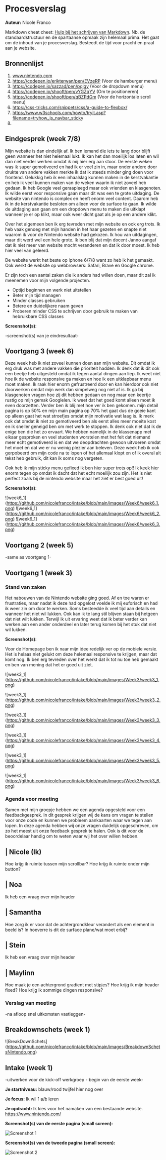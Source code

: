 # Procesverslag
**Auteur:** Nicole Franco

Markdown cheat cheet: [Hulp bij het schrijven van Markdown](https://github.com/adam-p/markdown-here/wiki/Markdown-Cheatsheet). Nb. de standaardstructuur en de spartaanse opmaak zijn helemaal prima. Het gaat om de inhoud van je procesverslag. Besteedt de tijd voor pracht en praal aan je website.



## Bronnenlijst
1. www.nintendo.com
2. https://codepen.io/erikterwan/pen/EVzeRP (Voor de hamburger menu)
3. https://codepen.io/sazzad/pen/pqlgy (Voor de dropdown menu)
4. https://codepen.io/shooft/pen/vYGZqYV (Om te positioneren)
5. https://codepen.io/shooft/pen/qBZPdGm (Voor de horizontale scroll menu)
6. https://css-tricks.com/snippets/css/a-guide-to-flexbox/
7. https://www.w3schools.com/howto/tryit.asp?filename=tryhow_js_navbar_sticky
8. 

## Eindgesprek (week 7/8)

Mijn website is dan eindelijk af. Ik ben iemand die iets te lang door blijft geen wanneer het niet helemaal lukt. Ik kan het dan moeilijk los laten en wil dan niet verder werken omdat ik mij hier erg aan stoor. De eerste weken was ik super gemotiveerd en had ik er veel zin in, maar onder andere door drukte van andere vakken merkte ik dat ik steeds minder ging doen voor frontend. Gelukkig heb ik een inhaalslag kunnen maken in de kerstvakantie en heb ik veel kunnen maken van de weken waarin ik niet zoveel heb gedaan. Ik heb Google veel geraapleegd maar ook vrienden en klasgenoten. Ik wilde eerst voor responsive gaan maar dit was een te grote uitdaging. De website van nintendo is complex en heeft enorm veel content. Daarom heb ik in de kerstvakantie besloten om alleen voor de surface te gaan. Ik wilde de uitdaging aan gaan om een dropdown menu te maken die uitklapt wanneer je er op klikt, maar ook weer dicht gaat als je op een andere klikt. 

Over het algemeen ben ik erg tevreden met mijn website en ook erg trots. Ik heb vaak genoeg met mijn handen in het haar gezeten en snapte niet waarom ik voor de Nintendo website had gekozen. Ik hou van uitdagingen, maar dit werd wel een hele grote. Ik ben blij dat mijn docent Janno aangaf dat ik niet meer van website mocht veranderen en dat ik door moest. Ik heb hier veel van geleerd. 

De website werkt het beste op Iphone 6/7/8 want zo heb ik het gemaakt. Ook werkt de website op webbrowsers: Safari, Brave en Google chrome. 

Er zijn toch een aantal zaken die ik anders had willen doen, maar dit zal ik meenemen voor mijn volgende projecten.

- Optijd beginnen en werk niet uitstellen 
- Beter mijn tijd managen
- Minder classes gebruiken
- Betere en duidelijkere naam geven
- Proberen minder CSS te schrijven door gebruik te maken van hebruikbare CSS classes

**Screenshot(s):**

-screenshot(s) van je eindresultaat-



## Voortgang 3 (week 6)

Deze week heb ik niet zoveel kunnen doen aan mijn website. Dit omdat ik erg druk was met andere vakken die prioriteit hadden. Ik denk dat ik dit ook een beetje heb uitgesteld omdat ik tegen aantal dingen aan liep. Ik weet niet hoe ik de website responsive ga maken en hoe ik een uitklapbaar menu moet maken. Ik raak hier enorm gefrustreerd door en kan hierdoor ook niet doorwerken omdat mijn werk dan simpelweg nog niet af is. Ik ga bij klasgenoten vragen hoe zij dit hebben gedaan en nog maar een keertje rustig op mijn gemak Googlelen. Ik weet dat het goed komt alleen moet ik even doorzetten. Verder ben ik blij met hoe ver ik ben gekomen. mijn detail pagina is op 50% en mijn main pagina op 70% het gaat dus de goeie kant op alleen gaat het wat stroefjes omdat mijn motivatie wat laag is. 
Ik merk ook dat omdat ik niet zo gemotiveerd ben als eerst alles meer moeite kost en ik sneller geneigd ben om met werk te stoppen. Ik denk ook niet dat ik de enige ben die het zo ervaart. We hebben namelijk in de klassenapp met elkaar gesproken en veel studenten worstelen met het feit dat niemand meer echt gemotiveerd is en dat we deopdrachten gewoon uitvoeren omdat het moet en dat we er nu weinig plezier aan beleven. 
Deze week heb ik ook gerpobeerd om mijn code na te lopen of het allemaal klopt en of ik overal alt tekst heb gebruik, dit kan ik soms nog vergeten.

Ook heb ik mijn sticky menu gefixed ik ben hier super trots op!! Ik keek hier enorm tegen op omdat ik dacht dat het echt moeilijk zou zijn. Het is niet perfect zoals bij de nintendo website maar het ziet er best goed uit!


**Screenshot(s):**

![week6_1] (https://github.com/nicolefranco/intake/blob/main/images/Week6/week6_1.png)
![week6_1] (https://github.com/nicolefranco/intake/blob/main/images/Week6/week6_2.png)
![week6_1] (https://github.com/nicolefranco/intake/blob/main/images/Week6/week6_3.png)


## Voortgang 2 (week 5)

-same as voortgang 1-



## Voortgang 1 (week 3)

### Stand van zaken

Het nabouwen van de Nintendo website ging goed. Af en toe waren er frustraties, maar nadat ik deze had opgelost voelde ik mij euforisch en had ik weer zin om door te werken. Soms besteedde ik veel tijd aan details en wanneer het niet wil lukken. Ook kan ik te lang stil blijven staan bij hetgeen dat niet wilt lukken. Terwijl ik uit ervaring weet dat ik beter verder kan werken aan een ander onderdeel en later terug komen bij het stuk dat niet wil lukken. 

**Screenshot(s):**

Voor de Homepage ben ik naar mijn idee redelijk ver op de mobiele versie. Het is helaas niet gelukt om deze helemaal responsive te krijgen, maar dat komt nog. Ik ben erg tevreden over het werkt dat ik tot nu toe heb gemaakt en ben van mening dat het er goed uit ziet.

![week3_1] (https://github.com/nicolefranco/intake/blob/main/images/Week3/week3_1.png)

![week3_1] (https://github.com/nicolefranco/intake/blob/main/images/Week3/week3_2.png)

![week3_1] (https://github.com/nicolefranco/intake/blob/main/images/Week3/week3_3.png)

![week3_1] (https://github.com/nicolefranco/intake/blob/main/images/Week3/week3_4.png)

![week3_1] (https://github.com/nicolefranco/intake/blob/main/images/Week3/week3_5.png)

![week3_1] (https://github.com/nicolefranco/intake/blob/main/images/Week3/week3_6.png)

### Agenda voor meeting

Samen met mijn groepje hebben we een agenda opgesteld voor een feedbackgesprek. In dit gesprek krijgen wij de kans om vragen te stellen voor onze code en kunnen we probleem aankaarten waar we tegen aan lopen. In deze agenda hebben wij onze vragen duidelijk opgeschreven, om zo het meest uit onze feedback gesprek te halen. Ook is dit voor de beoordelaar handig om te weten waar wij het over willen hebben.

| Nicole (Ik)      
 ---                   
  Hoe krijg ik ruimte tussen mijn scrollbar?
  Hoe  krijg ik ruimte onder mijn button?

| Noa   
 ---
 Ik heb een vraag over mijn header

| Samantha
 ---
 Hoe zorg ik er voor dat de achtergrondkleur verandert als een element in beeld is?
 In hoeverre is dit de  surface plane/wat moet erbij?

 | Stein
 ---
 Ik heb een vraag over mijn header

| Maylinn
 ---
 Hoe maak je een achtergrond gradient met stipjes?
 Hoe krijg ik mijn header fixed?
 Hoe krijg ik sommige dingen responsive?

### Verslag van meeting

-na afloop snel uitkomsten vastleggen-



## Breakdownschets (week 1)

![BreakDownSchets] (https://github.com/nicolefranco/intake/blob/main/images/BreakdownSchetsNintendo.png)



## Intake (week 1)
-uitwerken voor de kick-off werkgroep - begin van de eerste week-

**Je startniveau:** blauw/rood twijfel hier nog over

**Je focus:** Ik wil 1 a/b leren

**Je opdracht:** Ik kies voor het namaken van een bestaande website. https://www.nintendo.com/

**Screenshot(s) van de eerste pagina (small screen):**

![Screenshot 1](https://github.com/nicolefranco/intake/blob/main/images/ScreenshotNintendo1.png)

**Screenshot(s) van de tweede pagina (small screen):**

![Screenshot 2](https://github.com/nicolefranco/intake/blob/main/images/ScreenshotNintendo2.png)
